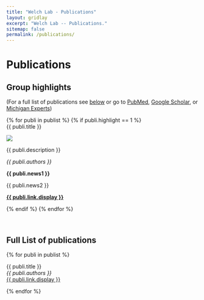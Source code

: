 ```yaml
---
title: "Welch Lab - Publications"
layout: gridlay
excerpt: "Welch Lab -- Publications."
sitemap: false
permalink: /publications/
---
```



# Publications

## Group highlights

(For a full list of publications see [below](#full-list-of-publications) or go to [PubMed](https://pubmed.ncbi.nlm.nih.gov/?term=welch%2C+joshua+D&sort=pubdate), [Google Scholar](https://scholar.google.com/citations?user=T0lZoYgAAAAJ&hl=en), or [Michigan Experts](https://experts.umich.edu/discover/experts_publication?and_facet_profiles_author=5597))

<div class="row row-cols-1 row-cols-xl-2">
{% for publi in publist %}
{% if publi.highlight == 1 %}

<div class="col mb-4">

 <div class="card h-100 d-flex flex-column justify-content-between bg-light" >
  <div class="card-body clearfix">
  <pubtit class="card-title">{{ publi.title }}</pubtit>
  <p>
  <img src="{{'/images/pubpic/' | url }}/{{ publi.image }}" class="img-fluid float-left w-33 d-inline-block"/>
  </p>
  <p class="card-text">{{ publi.description }}</p>
  <p class="card-text"><em>{{ publi.authors }}</em></p>
  <p class="card-text text-danger"><strong> {{ publi.news1 }}</strong></p>
  <p class="card-text"> {{ publi.news2 }}</p>
  </div>
  <div class="card-footer px-0 mx-auto text-center w-100">
  <p class="card-link text-nowrap"><strong><a href="{{ publi.link.url }}">{{ publi.link.display }}</a></strong></p>
  </div>
 </div>
</div>

{% endif %}
{% endfor %}
</div>

<p> &nbsp; </p>

## Full List of publications

{% for publi in publist %}

  {{ publi.title }} <br />
  <em>{{ publi.authors }} </em><br /><a href="{{ publi.link.url }}">{{ publi.link.display }}</a>

{% endfor %}
